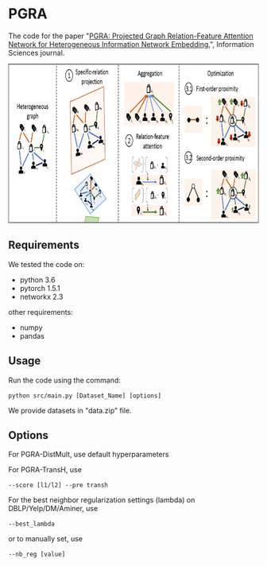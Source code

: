 # PGRA
The code for the paper "[PGRA: Projected Graph Relation-Feature Attention Network for Heterogeneous Information Network Embedding.](https://doi.org/10.1016/j.ins.2021.04.070)", Information Sciences journal.

<img src="figs/PGRA.png" width="800" height="320">

## Requirements

We tested the code on:
* python 3.6
* pytorch 1.5.1
* networkx 2.3

other requirements:
* numpy
* pandas

## Usage

Run the code using the command:
```
python src/main.py [Dataset_Name] [options]
```
We provide datasets in "data.zip" file.

## Options
For PGRA-DistMult, use default hyperparameters

For PGRA-TransH, use
```
--score [l1/l2] --pre transh
```

For the best neighbor regularization settings (lambda) on DBLP/Yelp/DM/Aminer, use
```
--best_lambda
```
or to manually set, use
```
--nb_reg [value]
```
